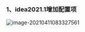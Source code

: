 ### 1、idea2021.1增加配置项

![image-20210411083327561](https://gitee.com/tizo_kingbb/picImg/raw/master/img/20210411083332.png)